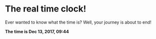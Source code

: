 # The real time clock!

Ever wanted to know what the time is? Well, your journey is about to end!

**The time is Dec 13, 2017, 09:44**